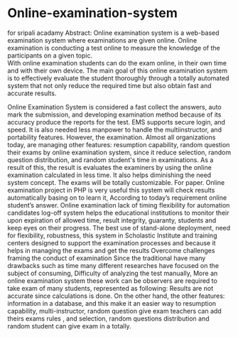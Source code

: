 # Online-examination-system
for sripali acadamy
Abstract: Online examination system is a web-based examination system where examinations are given online. Online examination is conducting a test online to measure the knowledge of the participants on a given topic.  
With online examination students can do the exam online, in their own time and with their own device. The main goal of this online examination system is to effectively evaluate the student thoroughly through a totally automated system that not only reduce the required time but also obtain fast and accurate results.   

Online Examination System is considered a fast collect the answers, auto mark the submission, and developing examination method because of its accuracy produce the reports for the test. EMS supports secure login, and speed. It is also needed less manpower to handle the multiinstructor, and portability features. However, the examination. Almost all organizations today, are managing other features: resumption capability, random question their exams by online examination system, since it reduce selection, random question distribution, and random student's time in examinations. As a result of this, the result is evaluates the examiners by using the online examination calculated in less time. It also helps diminishing the need system concept. The exams will be totally customizable. For paper. Online examination project in PHP is very 
useful this system will check results automatically basing on to learn it, According to today’s requirement online student’s answer. Online examination lack of timing flexibility for automation candidates log-off system helps the educational institutions to monitor their upon expiration of allowed time, result integrity, guaranty, students and keep eyes on their progress. The best use of stand-alone deployment, need for flexibility, robustness, this system in Scholastic Institute and training centers designed to support the examination processes and because it helps in managing the exams and get the results Overcome challenges framing the conduct of examination
Since the traditional have many drawbacks such as time many different researches have focused on the subject of consuming, Difficulty of analyzing the test manually, More an online examination system these work can be observers are required to take exam of many students, represented as following: Results are not accurate since calculations is done. On the other hand, the other features: information in a database, and this make it an easier way to resumption capability, multi-instructor, random question give exam teachers can add theirs exams rules , and selection, random questions 
distribution and random student can give exam in a totally. 	 
 
